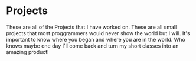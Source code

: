 # Projects
These are all of the Projects that I have worked on. These are all small projects that most proggrammers would never show the world but I will. It's important to know where you began and where you are in the world. Who knows maybe one day I'll come back and turn my short classes into an amazing product!
